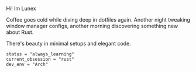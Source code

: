 Hi! Im Lunex

Coffee goes cold while diving deep in dotfiles again. Another night tweaking window manager configs, another morning discovering something new about Rust. 

There's beauty in minimal setups and elegant code.

```
status = "always_learning"
current_obsession = "rust"
dev_env = "Arch"
```

